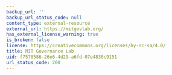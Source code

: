 ```yaml
---
backup_url: ''
backup_url_status_code: null
content_type: external-resource
external_url: https://mitgovlab.org/
has_external_license_warning: true
is_broken: false
license: https://creativecommons.org/licenses/by-nc-sa/4.0/
title: MIT Governance Lab
uid: f7578586-26e6-4d29-a6fd-07e4830c9151
url_status_code: 200
---
```

